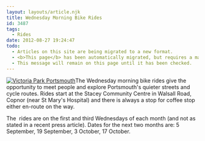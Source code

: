 ```yaml
---
layout: layouts/article.njk
title: Wednesday Morning Bike Rides
id: 3487
tags:
  - Rides
date: 2012-08-27 19:24:47
todo:
  - Articles on this site are being migrated to a new format.
  - <b>This page</b> has been automatically migrated, but requires a manual check-&amp;-tune to ensure the format and links all work as expected.
  - This message will remain on this page until it has been checked.
---
```


[![](http://www.pompeybug.co.uk/wp-content/uploads/2012/04/Victoria-Park-1.jpg "Victoria Park Portsmouth")](http://www.pompeybug.co.uk/wp-content/uploads/2012/04/Victoria-Park-1.jpg)The Wednesday morning bike rides give the opportunity to meet people and explore Portsmouth's quieter streets and cycle routes. Rides start at the Stacey Community Centre in Walsall Road, Copnor (near St Mary's Hospital) and there is always a stop for coffee stop either en-route on the way.

The  rides are on the first and third Wednesdays of each month (and not as stated in a recent press article). Dates for the next two months are: 5 September, 19 September, 3 October, 17 October.